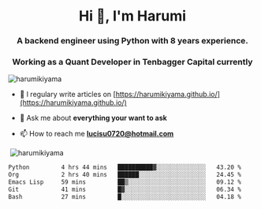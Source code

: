 <h1 align="center">Hi 👋, I'm Harumi</h1>
<h3 align="center">A backend engineer using <b>Python</b> with 8 years experience.</h3>
<h3 align="center">Working as a Quant Developer in <b>Tenbagger Capital</b> currently</h3>

<p align="left"> <img src="https://komarev.com/ghpvc/?username=harumikiyama" alt="harumikiyama" /> </p>


- 📝 I regulary write articles on [https://harumikiyama.github.io/](https://harumikiyama.github.io/)

- 💬 Ask me about **everything your want to ask**

- 📫 How to reach me **lucisu0720@hotmail.com**

<p>&nbsp;<img align="center" src="https://github-readme-stats.vercel.app/api?username=harumikiyama&show_icons=true" alt="harumikiyama" /></p>


<!--START_SECTION:waka-->

```txt
Python         4 hrs 44 mins   ██████████▓░░░░░░░░░░░░░░   43.20 %
Org            2 hrs 40 mins   ██████░░░░░░░░░░░░░░░░░░░   24.45 %
Emacs Lisp     59 mins         ██▒░░░░░░░░░░░░░░░░░░░░░░   09.12 %
Git            41 mins         █▓░░░░░░░░░░░░░░░░░░░░░░░   06.34 %
Bash           27 mins         █░░░░░░░░░░░░░░░░░░░░░░░░   04.18 %
```

<!--END_SECTION:waka-->
